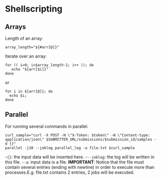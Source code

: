 # Shellscripting
## Arrays
Length of an array:   
```
array_length="${#arr[@]}"
```
Iterate over an array:
```
for (( i=0; i<$array_length-1; i++ )); do 
   echo "${arr[$i]}"
done
```
or
```
for i in ${arr[@]}; do 
  echo $i; 
done
```
## Parallel
For running several commands in parallel.
```
curl_sample="curl -X POST -H \"X-Token: $token\" -H \"Content-type: application/json\" $SUBMITTER_URL/submissions/$submission_id/samples -d {}"
parallel -j10 --joblog parallel_log -a file.txt $curl_sample
```
-<code>{}</code>: the input data will be inserted here.
-<code>--joblog</code>: the log will be written in this file.
-<code>-a</code>: input data is a file.
<b>IMPORTANT</b>: Notice that the file must contain several entries (ending with newline) in order to execute more than processes.E.g. file.txt contains 2 entries, 2 jobs will be executed.
